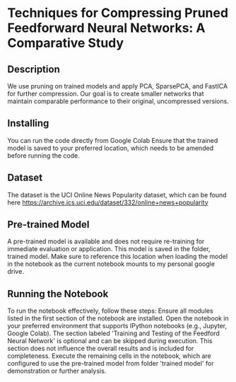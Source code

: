 # Techniques for Compressing Pruned Feedforward Neural Networks: A Comparative Study
## Description
We use pruning on trained models and apply PCA, SparsePCA, and FastICA for further compression. Our goal is to create smaller networks that maintain comparable performance to their original, uncompressed versions.

## Installing
You can run the code directly from Google Colab
Ensure that the trained model is saved to your preferred location, which needs to be amended before running the code. 
## Dataset
The dataset is the UCI Online News Popularity dataset, which can be found here https://archive.ics.uci.edu/dataset/332/online+news+popularity
## Pre-trained Model
A pre-trained model is available and does not require re-training for immediate evaluation or application. This model is saved in the folder, trained model. Make sure to reference this location when loading the model in the notebook as the current notebook mounts to my personal google drive. 
## Running the Notebook
To run the notebook effectively, follow these steps:
Ensure all modules listed in the first section of the notebook are installed.
Open the notebook in your preferred environment that supports IPython notebooks (e.g., Jupyter, Google Colab).
The section labeled 'Training and Testing of the Feedford Neural Network' is optional and can be skipped during execution. This section does not influence the overall results and is included for completeness.
Execute the remaining cells in the notebook, which are configured to use the pre-trained model from folder 'trained model' for demonstration or further analysis.
